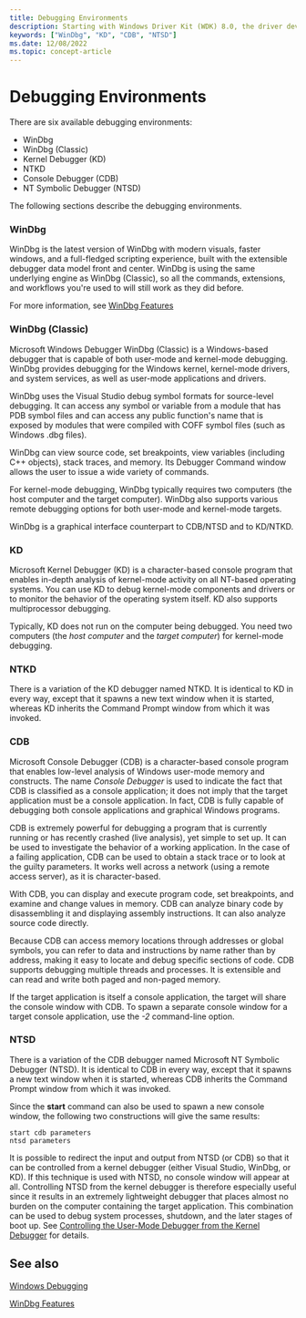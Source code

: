 ```yaml
---
title: Debugging Environments
description: Starting with Windows Driver Kit (WDK) 8.0, the driver development environment and the Windows debugger are integrated into Microsoft Visual Studio.
keywords: ["WinDbg", "KD", "CDB", "NTSD"]
ms.date: 12/08/2022
ms.topic: concept-article
---
```


# Debugging Environments

There are six available debugging environments:

- WinDbg
- WinDbg (Classic)
- Kernel Debugger (KD)
- NTKD
- Console Debugger (CDB)
- NT Symbolic Debugger (NTSD)

The following sections describe the debugging environments.

### <span id="WinDbgPreview"></span><span id="windbgpreview"></span><span id="WINDBGPREVIEW"></span>WinDbg

WinDbg is the latest version of WinDbg with modern visuals, faster windows, and a full-fledged scripting experience, built with the extensible debugger data model front and center. WinDbg is using the same underlying engine as WinDbg (Classic), so all the commands, extensions, and workflows you're used to will still work as they did before.

For more information, see [WinDbg Features](debugging-using-windbg-preview.md)

### <span id="WinDbg"></span><span id="windbg"></span><span id="WINDBG"></span>WinDbg (Classic)

Microsoft Windows Debugger WinDbg (Classic) is a Windows-based debugger that is capable of both user-mode and kernel-mode debugging. WinDbg provides debugging for the Windows kernel, kernel-mode drivers, and system services, as well as user-mode applications and drivers.

WinDbg uses the Visual Studio debug symbol formats for source-level debugging. It can access any symbol or variable from a module that has PDB symbol files and can access any public function's name that is exposed by modules that were compiled with COFF symbol files (such as Windows .dbg files).

WinDbg can view source code, set breakpoints, view variables (including C++ objects), stack traces, and memory. Its Debugger Command window allows the user to issue a wide variety of commands.

For kernel-mode debugging, WinDbg typically requires two computers (the host computer and the target computer). WinDbg also supports various remote debugging options for both user-mode and kernel-mode targets.

WinDbg is a graphical interface counterpart to CDB/NTSD and to KD/NTKD.

### <span id="KD"></span><span id="kd"></span>KD

Microsoft Kernel Debugger (KD) is a character-based console program that enables in-depth analysis of kernel-mode activity on all NT-based operating systems. You can use KD to debug kernel-mode components and drivers or to monitor the behavior of the operating system itself. KD also supports multiprocessor debugging.

Typically, KD does not run on the computer being debugged. You need two computers (the *host computer* and the *target computer*) for kernel-mode debugging.

### <span id="NTKD"></span><span id="ntkd"></span>NTKD

There is a variation of the KD debugger named NTKD. It is identical to KD in every way, except that it spawns a new text window when it is started, whereas KD inherits the Command Prompt window from which it was invoked.

### <span id="CDB"></span><span id="cdb"></span>CDB

Microsoft Console Debugger (CDB) is a character-based console program that enables low-level analysis of Windows user-mode memory and constructs. The name *Console Debugger* is used to indicate the fact that CDB is classified as a console application; it does not imply that the target application must be a console application. In fact, CDB is fully capable of debugging both console applications and graphical Windows programs.

CDB is extremely powerful for debugging a program that is currently running or has recently crashed (live analysis), yet simple to set up. It can be used to investigate the behavior of a working application. In the case of a failing application, CDB can be used to obtain a stack trace or to look at the guilty parameters. It works well across a network (using a remote access server), as it is character-based.

With CDB, you can display and execute program code, set breakpoints, and examine and change values in memory. CDB can analyze binary code by disassembling it and displaying assembly instructions. It can also analyze source code directly.

Because CDB can access memory locations through addresses or global symbols, you can refer to data and instructions by name rather than by address, making it easy to locate and debug specific sections of code. CDB supports debugging multiple threads and processes. It is extensible and can read and write both paged and non-paged memory.

If the target application is itself a console application, the target will share the console window with CDB. To spawn a separate console window for a target console application, use the *-2* command-line option.

### <span id="NTSD"></span><span id="ntsd"></span>NTSD

There is a variation of the CDB debugger named Microsoft NT Symbolic Debugger (NTSD). It is identical to CDB in every way, except that it spawns a new text window when it is started, whereas CDB inherits the Command Prompt window from which it was invoked.

Since the **start** command can also be used to spawn a new console window, the following two constructions will give the same results:

```console
start cdb parameters
ntsd parameters
```

It is possible to redirect the input and output from NTSD (or CDB) so that it can be controlled from a kernel debugger (either Visual Studio, WinDbg, or KD). If this technique is used with NTSD, no console window will appear at all. Controlling NTSD from the kernel debugger is therefore especially useful since it results in an extremely lightweight debugger that places almost no burden on the computer containing the target application. This combination can be used to debug system processes, shutdown, and the later stages of boot up. See [Controlling the User-Mode Debugger from the Kernel Debugger](controlling-the-user-mode-debugger-from-the-kernel-debugger.md) for details.

## <span id="related_topics"></span>See also

[Windows Debugging](index.md)

[WinDbg Features](debugging-using-windbg-preview.md)
